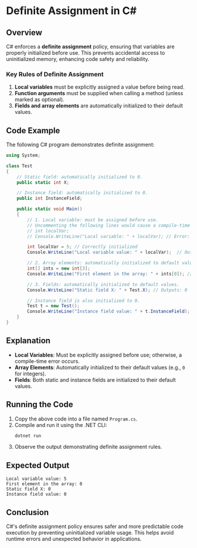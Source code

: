 # Definite Assignment in C#

## Overview
C# enforces a **definite assignment** policy, ensuring that variables are properly initialized before use. This prevents accidental access to uninitialized memory, enhancing code safety and reliability.

### Key Rules of Definite Assignment
1. **Local variables** must be explicitly assigned a value before being read.
2. **Function arguments** must be supplied when calling a method (unless marked as optional).
3. **Fields and array elements** are automatically initialized to their default values.

## Code Example
The following C# program demonstrates definite assignment:

```csharp
using System;

class Test
{
    // Static field: automatically initialized to 0.
    public static int X;

    // Instance field: automatically initialized to 0.
    public int InstanceField;

    public static void Main()
    {
        // 1. Local variable: must be assigned before use.
        // Uncommenting the following lines would cause a compile-time error:
        // int localVar;
        // Console.WriteLine("Local variable: " + localVar); // Error: unassigned variable

        int localVar = 5; // Correctly initialized
        Console.WriteLine("Local variable value: " + localVar);  // Outputs: 5

        // 2. Array elements: automatically initialized to default values.
        int[] ints = new int[3];
        Console.WriteLine("First element in the array: " + ints[0]); // Outputs: 0

        // 3. Fields: automatically initialized to default values.
        Console.WriteLine("Static field X: " + Test.X); // Outputs: 0

        // Instance field is also initialized to 0.
        Test t = new Test();
        Console.WriteLine("Instance field value: " + t.InstanceField); // Outputs: 0
    }
}
```

## Explanation
- **Local Variables**: Must be explicitly assigned before use; otherwise, a compile-time error occurs.
- **Array Elements**: Automatically initialized to their default values (e.g., `0` for integers).
- **Fields**: Both static and instance fields are initialized to their default values.

## Running the Code
1. Copy the above code into a file named `Program.cs`.
2. Compile and run it using the .NET CLI:
   ```sh
   dotnet run
   ```
3. Observe the output demonstrating definite assignment rules.

## Expected Output
```
Local variable value: 5
First element in the array: 0
Static field X: 0
Instance field value: 0
```

## Conclusion
C#'s definite assignment policy ensures safer and more predictable code execution by preventing uninitialized variable usage. This helps avoid runtime errors and unexpected behavior in applications.

